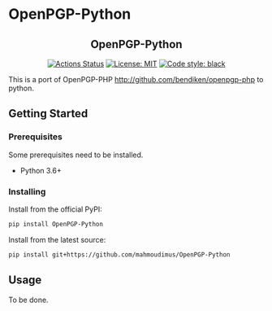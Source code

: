 # OpenPGP-Python

<h2 align="center">OpenPGP-Python</h2>

<p align="center">
<a href="https://github.com/mahmoudimus/OpenPGP-Python/actions"><img alt="Actions Status" src="https://github.com/mahmoudimus/OpenPGP-Python/workflows/Test/badge.svg"></a>
<a href="https://github.com/mahmoudimus/OpenPGP-Python/blob/master/LICENSE"><img alt="License: MIT" src="(https://img.shields.io/github/license/mahmoudimus/OpenPGP-Python"></a>
<a href="https://github.com/psf/black"><img alt="Code style: black" src="https://img.shields.io/badge/code%20style-black-000000.svg"></a>
</p>

This is a port of OpenPGP-PHP <http://github.com/bendiken/openpgp-php> to python.

## Getting Started

### Prerequisites

Some prerequisites need to be installed.

- Python 3.6+

### Installing

Install from the official PyPI:

```sh
pip install OpenPGP-Python
```

Install from the latest source:

```sh
pip install git+https://github.com/mahmoudimus/OpenPGP-Python
```

## Usage

To be done.
